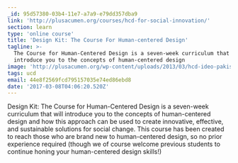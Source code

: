 ```yaml
---
_id: 95d57380-03b4-11e7-a7a9-e79dd357dba9
link: 'http://plusacumen.org/courses/hcd-for-social-innovation/'
section: learn
type: 'online course'
title: 'Design Kit: The Course For Human-centered Design'
tagline: >-
  The Course for Human-Centered Design is a seven-week curriculum that will
  introduce you to the concepts of human-centered design
image: 'http://plusacumen.org/wp-content/uploads/2013/03/hcd-ideo-pakistan.jpg'
tags: ucd
email: 44e8f2569fcd795157035e74ed86ebd8
date: '2017-03-08T04:06:20.520Z'
---
```

Design Kit: The Course for Human-Centered Design is a seven-week curriculum that will introduce you to the concepts of human-centered design and how this approach can be used to create innovative, effective, and sustainable solutions for social change. This course has been created to reach those who are brand new to human-centered design, so no prior experience required (though we of course welcome previous students to continue honing your human-centered design skills!)